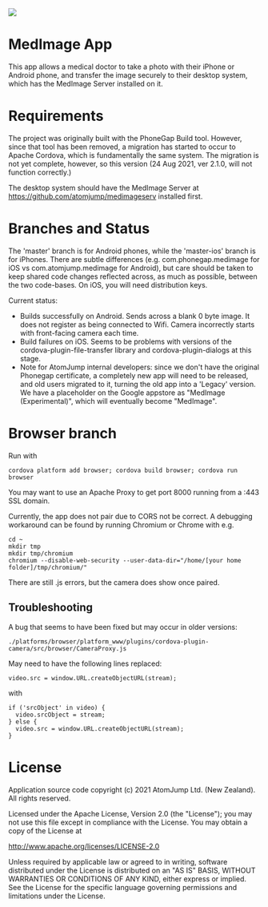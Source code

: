 <img src="http://medimage.co.nz/wp-content/uploads/2018/04/icon-60.png">

# MedImage App

This app allows a medical doctor to take a photo with their iPhone or Android phone, and transfer the image
securely to their desktop system, which has the MedImage Server installed on it.

# Requirements

The project was originally built with the PhoneGap Build tool.
However, since that tool has been removed, a migration has started to occur
to Apache Cordova, which is fundamentally the same system. The migration
is not yet complete, however, so this version (24 Aug 2021, ver 2.1.0, will not function correctly.)

The desktop system should have the MedImage Server at https://github.com/atomjump/medimageserv installed first.


# Branches and Status


The 'master' branch is for Android phones, while the 'master-ios' branch is for iPhones. There are subtle differences (e.g. com.phonegap.medimage for iOS vs com.atomjump.medimage for Android), but care should be taken to keep shared code changes reflected across, as much as possible, between the two code-bases.
On iOS, you will need distribution keys.

Current status:

* Builds successfully on Android. Sends across a blank 0 byte image. It does not register as being connected to Wifi. Camera incorrectly starts with front-facing camera each time.
* Build failures on iOS. Seems to be problems with versions of the cordova-plugin-file-transfer library and cordova-plugin-dialogs at this stage.
* Note for AtomJump internal developers: since we don't have the original Phonegap certificate, a completely new app will need to be released, and old users migrated to it, turning the old app into a 'Legacy' version. We have a placeholder on the Google appstore as "MedImage (Experimental)", which will eventually become "MedImage". 

# Browser branch

Run with 
```
cordova platform add browser; cordova build browser; cordova run browser
```
You may want to use an Apache Proxy to get port 8000 running from a :443 SSL domain.

Currently, the app does not pair due to CORS not be correct. A debugging workaround can be found by running Chromium or Chrome with e.g.
```
cd ~
mkdir tmp
mkdir tmp/chromium
chromium --disable-web-security --user-data-dir="/home/[your home folder]/tmp/chromium/"
```
There are still .js errors, but the camera does show once paired.


## Troubleshooting

A bug that seems to have been fixed but may occur in older versions:
```
./platforms/browser/platform_www/plugins/cordova-plugin-camera/src/browser/CameraProxy.js
```
May need to have the following lines replaced:
```
video.src = window.URL.createObjectURL(stream);
```

with 
```
if ('srcObject' in video) {
  video.srcObject = stream;
} else {
  video.src = window.URL.createObjectURL(stream);
}
```



# License

Application source code copyright (c) 2021 AtomJump Ltd. (New Zealand). All rights reserved.


Licensed under the Apache License, Version 2.0 (the "License");
you may not use this file except in compliance with the License.
You may obtain a copy of the License at

http://www.apache.org/licenses/LICENSE-2.0

Unless required by applicable law or agreed to in writing, software
distributed under the License is distributed on an "AS IS" BASIS,
WITHOUT WARRANTIES OR CONDITIONS OF ANY KIND, either express or implied.
See the License for the specific language governing permissions and
limitations under the License.



